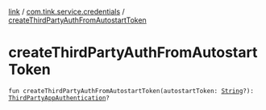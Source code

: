 [link](../index.md) / [com.tink.service.credentials](index.md) / [createThirdPartyAuthFromAutostartToken](./create-third-party-auth-from-autostart-token.md)

# createThirdPartyAuthFromAutostartToken

`fun createThirdPartyAuthFromAutostartToken(autostartToken: `[`String`](https://kotlinlang.org/api/latest/jvm/stdlib/kotlin/-string/index.html)`?): `[`ThirdPartyAppAuthentication`](../com.tink.model.authentication/-third-party-app-authentication/index.md)`?`